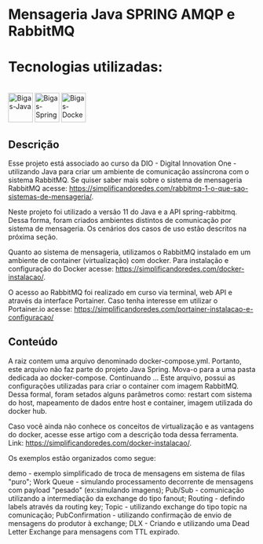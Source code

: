 # Mensageria Java SPRING AMQP e RabbitMQ


# Tecnologias utilizadas:
<div  align="left" dir="auto" style="display: inline_block"> <br>
<img alt="Bigas-Java" height="60" width="50"  src="https://cdn.jsdelivr.net/gh/devicons/devicon/icons/java/java-original-wordmark.svg" />
<img alt="Bigas-Spring" height="60" width="50" src="https://cdn.jsdelivr.net/gh/devicons/devicon/icons/spring/spring-original-wordmark.svg" />
<img alt="Bigas-Docker" height="60" width="50" src="https://cdn.jsdelivr.net/gh/devicons/devicon/icons/docker/docker-original-wordmark.svg" />


</div>

Descrição
----------

Esse projeto está associado ao curso da DIO - Digital Innovation One - utilizando Java para criar um ambiente de 
comunicação assíncrona com o sistema RabbitMQ. Se quiser saber mais sobre o sistema de mensageria RabbitMQ
acesse: https://simplificandoredes.com/rabbitmq-1-o-que-sao-sistemas-de-mensageria/.

Neste projeto foi utilizado a versão 11 do Java e a API spring-rabbitmq. Dessa forma, foram criados ambientes distintos de comunicação
por sistema de mensageria. Os cenários dos casos de uso estão descritos na próxima seção.

Quanto ao sistema de mensageria, utilizamos o RabbitMQ instalado em um ambiente de container (virtualização) com docker.
Para instalação e configuração do Docker acesse: https://simplificandoredes.com/docker-instalacao/.

O acesso ao RabbitMQ foi realizado em curso via terminal, web API e através da interface Portainer.
Caso tenha interesse em utilizar o Portainer.io acesse: https://simplificandoredes.com/portainer-instalacao-e-configuracao/


Conteúdo
---------

A raiz contem uma arquivo denominado docker-compose.yml. Portanto, este arquivo não faz parte do projeto Java Spring. Mova-o para a uma pasta dedicada 
ao docker-compose. Continuando ... Este arquivo, possui as configurações utilizadas para criar o container com imagem 
RabbitMQ. Dessa formal, foram setados alguns parâmetros como: restart com sistema do host, mapeamento de dados entre host e container, imagem 
utilizada do docker hub.

Caso você ainda não conhece os conceitos de virtualização e as vantagens do docker, 
acesse esse artigo com a descrição toda dessa ferramenta. Link: https://simplificandoredes.com/docker-instalacao/.

Os exemplos estão organizados como segue:

demo - exemplo simplificado de troca de mensagens em sistema de filas "puro";
Work Queue - simulando processamento decorrente de mensagens com payload "pesado" (ex:simulando imagens);
Pub/Sub - comunicação utilizando a intermediação da exchange do tipo fanout;
Routing - defindo labels através da routing key;
Topic - utilizando exchange do tipo topic na comunicação;
PubConfirmation - utilizando confirmação de envio de mensagens do produtor à exchange;
DLX - Criando e utilizando uma Dead Letter Exchange para mensagens com TTL expirado.




